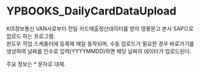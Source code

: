 # YPBOOKS_DailyCardDataUpload
KIS정보통신 VAN사로부터 전일 카드매출정산데이터를 받아 영풍문고 본사 SAP으로 업로드 하는 프로그램.  
윈도우 작업 스케줄러에 등록해 매일 동작되며, 수동 업로드가 필요한 경우 바로가기를 생성하여 날짜를 인수로 입력(YYYYMMDD)하면 해당 날짜의 데이터가 업로드된다.


주요 정보는 * 문자로 대체.

